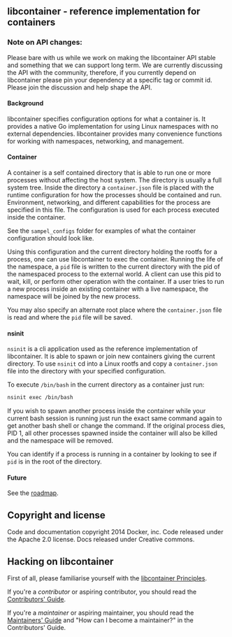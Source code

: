 ## libcontainer - reference implementation for containers

### Note on API changes:

Please bare with us while we work on making the libcontainer API stable and something that we can support long term.  We are currently discussing the API with the community, therefore, if you currently depend on libcontainer please pin your dependency at a specific tag or commit id.  Please join the discussion and help shape the API.

#### Background

libcontainer specifies configuration options for what a container is.  It provides a native Go implementation 
for using Linux namespaces with no external dependencies.  libcontainer provides many convenience functions for working with namespaces, networking, and management.  


#### Container
A container is a self contained directory that is able to run one or more processes without 
affecting the host system.  The directory is usually a full system tree.  Inside the directory
a `container.json` file is placed with the runtime configuration for how the processes 
should be contained and run.  Environment, networking, and different capabilities for the 
process are specified in this file.  The configuration is used for each process executed inside the container.

See the `sampel_configs` folder for examples of what the container configuration should look like.

Using this configuration and the current directory holding the rootfs for a process, one can use libcontainer to exec the container. Running the life of the namespace, a `pid` file 
is written to the current directory with the pid of the namespaced process to the external world.  A client can use this pid to wait, kill, or perform other operation with the container.  If a user tries to run a new process inside an existing container with a live namespace, the namespace will be joined by the new process.

You may also specify an alternate root place where the `container.json` file is read and where the `pid` file will be saved.

#### nsinit

`nsinit` is a cli application used as the reference implementation of libcontainer.  It is able to 
spawn or join new containers giving the current directory.  To use `nsinit` cd into a Linux 
rootfs and copy a `container.json` file into the directory with your specified configuration.

To execute `/bin/bash` in the current directory as a container just run:
```bash
nsinit exec /bin/bash
```

If you wish to spawn another process inside the container while your current bash session is 
running just run the exact same command again to get another bash shell or change the command.  If the original process dies, PID 1, all other processes spawned inside the container will also be killed and the namespace will be removed. 

You can identify if a process is running in a container by looking to see if `pid` is in the root of the directory.   
#### Future
See the [roadmap](ROADMAP.md).

## Copyright and license

Code and documentation copyright 2014 Docker, inc. Code released under the Apache 2.0 license.
Docs released under Creative commons.

## Hacking on libcontainer

First of all, please familiarise yourself with the [libcontainer Principles](PRINCIPLES.md).

If you're a *contributor* or aspiring contributor, you should read the [Contributors' Guide](CONTRIBUTORS_GUIDE.md).

If you're a *maintainer* or aspiring maintainer, you should read the [Maintainers' Guide](MAINTAINERS_GUIDE.md) and
"How can I become a maintainer?" in the Contributors' Guide.
